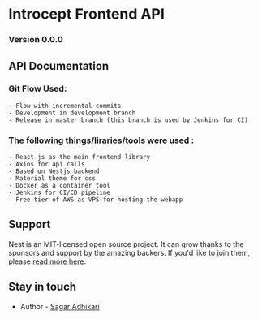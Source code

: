 # Introcept Frontend API
### Version 0.0.0

## API Documentation

### Git Flow Used:
    - Flow with incremental commits
    - Development in development branch
    - Release in master branch (this branch is used by Jenkins for CI)

### The following things/liraries/tools were used : 
    - React js as the main frontend library
    - Axios for api calls
    - Based on Nestjs backend
    - Material theme for css
    - Docker as a container tool
    - Jenkins for CI/CD pipeline 
    - Free tier of AWS as VPS for hosting the webapp

## Support
Nest is an MIT-licensed open source project. It can grow thanks to the sponsors and support by the amazing backers. If you'd like to join them, please [read more here](https://docs.nestjs.com/support).

## Stay in touch
- Author - [Sagar Adhikari](https://www.linkedin.com/in/er-sagar-adhikari/)
